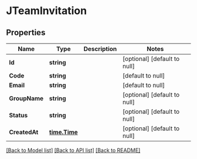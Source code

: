 # JTeamInvitation

## Properties
Name | Type | Description | Notes
------------ | ------------- | ------------- | -------------
**Id** | **string** |  | [optional] [default to null]
**Code** | **string** |  | [default to null]
**Email** | **string** |  | [default to null]
**GroupName** | **string** |  | [optional] [default to null]
**Status** | **string** |  | [optional] [default to null]
**CreatedAt** | [**time.Time**](time.Time.md) |  | [optional] [default to null]

[[Back to Model list]](../README.md#documentation-for-models) [[Back to API list]](../README.md#documentation-for-api-endpoints) [[Back to README]](../README.md)


